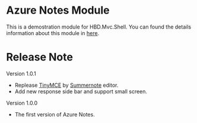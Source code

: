 ﻿# Azure Notes Module
This is a demostration module for HBD.Mvc.Shell.
You can found the details information about this module in [here]().

# Release Note
Version 1.0.1
- Replease [TinyMCE](https://www.tinymce.com/) by [Summernote](http://summernote.org) editor.
- Add new response side bar and support small screen.

Version 1.0.0
- The first version of Azure Notes.